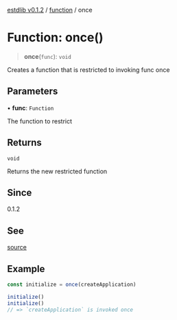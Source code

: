 [estdlib v0.1.2](../wiki/Home) / [function](../wiki/function) / once

# Function: once()

> **once**(`func`): `void`

Creates a function that is restricted to invoking func once

## Parameters

• **func**: `Function`

The function to restrict

## Returns

`void`

Returns the new restricted function

## Since

0.1.2

## See

[source](https://github.com/yaxingson/estdlib/blob/main/lib/function/once.ts)

## Example

```js
const initialize = once(createApplication)

initialize()
initialize()
// => `createApplication` is invoked once

```
